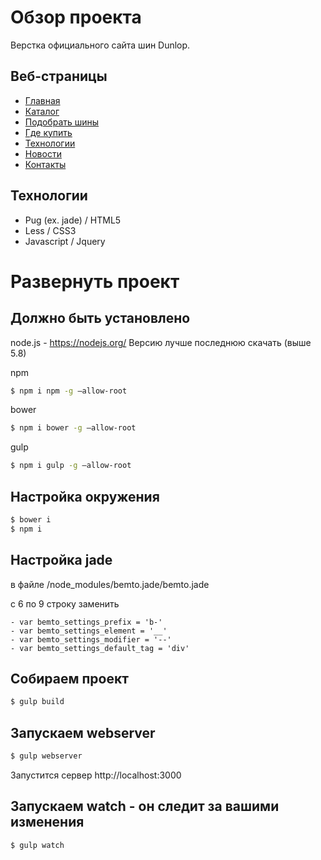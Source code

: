 # Обзор проекта
Верстка официального сайта шин Dunlop.

## Веб-страницы
- [Главная](https://vladislav1233.github.io/dunlop/build/main.html "Главная")
- [Каталог](https://vladislav1233.github.io/dunlop/build/catalog.html "Каталог")
- [Подобрать шины](http://https://vladislav1233.github.io/dunlop/build/how-to-moto.html "Подобрать шины")
- [Где купить](https://vladislav1233.github.io/dunlop/build/where-to-buy.html "Где купить")
- [Технологии](https://vladislav1233.github.io/dunlop/build/technology.html "Технологии")
- [Новости](https://vladislav1233.github.io/dunlop/build/news.html "Новости")
- [Контакты](https://vladislav1233.github.io/dunlop/build/contacts.html "Контакты")

## Технологии
- Pug (ex. jade) / HTML5
- Less / CSS3
- Javascript / Jquery

# Развернуть проект

## Должно быть установлено ##

node.js - https://nodejs.org/ Версию лучше последнюю скачать (выше 5.8)

npm

```bash
$ npm i npm -g —allow-root
```

bower

```bash
$ npm i bower -g —allow-root
```

gulp

```bash
$ npm i gulp -g —allow-root
```

## Настройка окружения ###

```bash
$ bower i
$ npm i
```

## Настройка jade ###

в файле /node_modules/bemto.jade/bemto.jade

с 6 по 9 строку заменить 

```
- var bemto_settings_prefix = 'b-'
- var bemto_settings_element = '__'
- var bemto_settings_modifier = '--'
- var bemto_settings_default_tag = 'div'
```

## Собираем проект ###

```bash
$ gulp build
```

## Запускаем webserver ###

```bash
$ gulp webserver
```

Запустится сервер http://localhost:3000

## Запускаем watch - он следит за вашими изменения ###

```bash
$ gulp watch
```